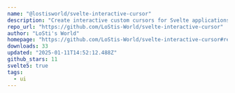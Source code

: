 ```yaml
---
name: "@lostisworld/svelte-interactive-cursor"
description: "Create interactive custom cursors for Svelte applications."
repo_url: "https://github.com/LoStis-World/svelte-interactive-cursor"
author: "LoSti's World"
homepage: "https://github.com/LoStis-World/svelte-interactive-cursor#readme"
downloads: 33
updated: "2025-01-11T14:52:12.488Z"
github_stars: 11
svelte5: true
tags: 
  - ui
---
```

